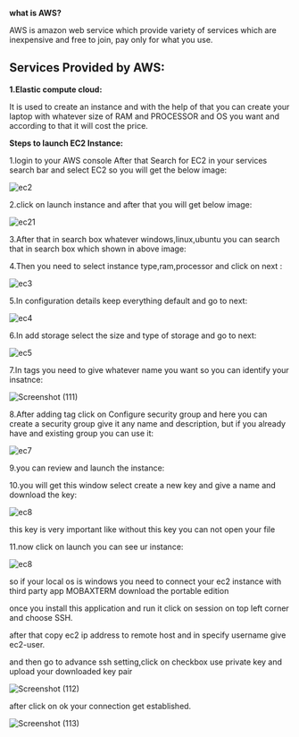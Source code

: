 **what is AWS?**

AWS is amazon web service which provide variety of services which are inexpensive and free to join, pay only for what you use.

**Services Provided by AWS:**
-----------

**1.Elastic compute cloud:**

It is used to create an instance and with the help of that you can create your laptop with whatever size of RAM and PROCESSOR and OS you want and according to that it will cost the price.

**Steps to launch EC2 Instance:**

1.login to your AWS console After that Search for EC2 in your services search bar and select EC2 so you will get the below image:

![ec2](https://user-images.githubusercontent.com/64422457/80917018-f473a400-8d79-11ea-9238-13f2e0579ef8.png)

2.click on launch instance and after that you will get below image:

![ec21](https://user-images.githubusercontent.com/64422457/80917289-77492e80-8d7b-11ea-8a84-6d50efeb8850.png)

3.After that in search box whatever windows,linux,ubuntu you can search that in search box which shown in above image:

4.Then you need to select instance type,ram,processor and click on next :

![ec3](https://user-images.githubusercontent.com/64422457/80917576-7d400f00-8d7d-11ea-9a50-fabefada9814.png)

5.In configuration details keep everything default and go to next:


![ec4](https://user-images.githubusercontent.com/64422457/80917871-48cd5280-8d7f-11ea-9408-69dd5efc7458.png)



6.In add storage select the size and type of storage and go to next:

![ec5](https://user-images.githubusercontent.com/64422457/80917991-2be54f00-8d80-11ea-99dd-3b27e67d7894.png)



7.In tags you need to give whatever name you want so you can identify your insatnce:

![Screenshot (111)](https://user-images.githubusercontent.com/64422457/80918156-145a9600-8d81-11ea-81a5-f9f5f5708989.png)





8.After adding tag click on Configure security group and here you can create a security group give it any name and description, but if you already have and existing group you can use it:


![ec7](https://user-images.githubusercontent.com/64422457/80918186-5b488b80-8d81-11ea-97ad-c8ff02497bef.png)


9.you can review and launch the instance:

10.you will get this window select create a new key and give a name and download the key:

![ec8](https://user-images.githubusercontent.com/64422457/80918332-fc374680-8d81-11ea-8e73-bd77957bc98f.png)

this key is very important like without this key you can not open your file

11.now click on launch you can see ur instance:

![ec8](https://user-images.githubusercontent.com/64422457/80918586-5c7ab800-8d83-11ea-8a95-cf9b960f193a.png)

so if your local os is windows you need to connect your ec2 instance with third party app MOBAXTERM download the portable edition

once you install this application and run it click on session on top left corner and choose SSH.

after that copy ec2 ip address to remote host and in specify username give ec2-user.

and then go to advance ssh setting,click on checkbox use private key and upload your downloaded key pair

![Screenshot (112)](https://user-images.githubusercontent.com/64422457/80918886-c778be80-8d84-11ea-85d4-2e22677a115b.png)

after click on ok your connection get established.


![Screenshot (113)](https://user-images.githubusercontent.com/64422457/80919001-466df700-8d85-11ea-96d5-3ca088496273.png)























